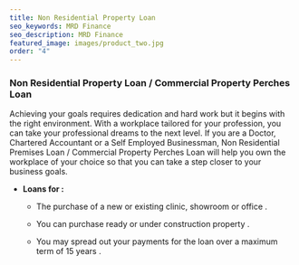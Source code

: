```yaml
---
title: Non Residential Property Loan
seo_keywords: MRD Finance
seo_description: MRD Finance
featured_image: images/product_two.jpg
order: "4"
---
```


### Non Residential Property Loan / Commercial Property Perches Loan

Achieving your goals requires dedication and hard work but it begins with the right environment. With a workplace tailored for your profession, you can take your professional dreams to the next level. If you are a Doctor, Chartered Accountant or a Self Employed Businessman, Non Residential Premises Loan / Commercial Property Perches Loan will help you own the workplace of your choice so that you can take a step closer to your business goals.

* <b> Loans for :</b>
  * The purchase of a new or existing clinic, showroom or office .

  * You can purchase ready or under construction property .

  * You may spread out your payments for the loan over a maximum term of 15 years .